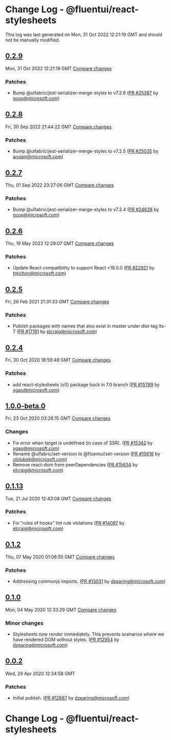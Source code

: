 # Change Log - @fluentui/react-stylesheets

This log was last generated on Mon, 31 Oct 2022 12:21:19 GMT and should not be manually modified.

<!-- Start content -->

## [0.2.9](https://github.com/microsoft/fluentui/tree/@fluentui/react-stylesheets_v0.2.9)

Mon, 31 Oct 2022 12:21:19 GMT 
[Compare changes](https://github.com/microsoft/fluentui/compare/@fluentui/react-stylesheets_v0.2.8..@fluentui/react-stylesheets_v0.2.9)

### Patches

- Bump @uifabric/jest-serializer-merge-styles to v7.2.6 ([PR #25387](https://github.com/microsoft/fluentui/pull/25387) by gcox@microsoft.com)

## [0.2.8](https://github.com/microsoft/fluentui/tree/@fluentui/react-stylesheets_v0.2.8)

Fri, 30 Sep 2022 21:44:22 GMT 
[Compare changes](https://github.com/microsoft/fluentui/compare/@fluentui/react-stylesheets_v0.2.7..@fluentui/react-stylesheets_v0.2.8)

### Patches

- Bump @uifabric/jest-serializer-merge-styles to v7.2.5 ([PR #25035](https://github.com/microsoft/fluentui/pull/25035) by arujain@microsoft.com)

## [0.2.7](https://github.com/microsoft/fluentui/tree/@fluentui/react-stylesheets_v0.2.7)

Thu, 01 Sep 2022 23:27:06 GMT 
[Compare changes](https://github.com/microsoft/fluentui/compare/@fluentui/react-stylesheets_v0.2.6..@fluentui/react-stylesheets_v0.2.7)

### Patches

- Bump @uifabric/jest-serializer-merge-styles to v7.2.4 ([PR #24628](https://github.com/microsoft/fluentui/pull/24628) by gcox@microsoft.com)

## [0.2.6](https://github.com/microsoft/fluentui/tree/@fluentui/react-stylesheets_v0.2.6)

Thu, 19 May 2022 12:29:07 GMT 
[Compare changes](https://github.com/microsoft/fluentui/compare/@fluentui/react-stylesheets_v0.2.5..@fluentui/react-stylesheets_v0.2.6)

### Patches

- Update React compatibility to support React <18.0.0 ([PR #22921](https://github.com/microsoft/fluentui/pull/22921) by tmichon@microsoft.com)

## [0.2.5](https://github.com/microsoft/fluentui/tree/@fluentui/react-stylesheets_v0.2.5)

Fri, 26 Feb 2021 21:31:33 GMT 
[Compare changes](https://github.com/microsoft/fluentui/compare/@fluentui/react-stylesheets_v0.2.4..@fluentui/react-stylesheets_v0.2.5)

### Patches

- Publish packages with names that also exist in master under dist-tag lts-7 ([PR #17191](https://github.com/microsoft/fluentui/pull/17191) by elcraig@microsoft.com)

## [0.2.4](https://github.com/microsoft/fluentui/tree/@fluentui/react-stylesheets_v0.2.4)

Fri, 30 Oct 2020 18:59:48 GMT 
[Compare changes](https://github.com/microsoft/fluentui/compare/@fluentui/react-stylesheets_v1.0.0-beta.0..@fluentui/react-stylesheets_v0.2.4)

### Patches

- add react-stylesheets (v0) package back in 7.0 branch ([PR #15789](https://github.com/microsoft/fluentui/pull/15789) by xgao@microsoft.com)

## [1.0.0-beta.0](https://github.com/microsoft/fluentui/tree/@fluentui/react-stylesheets_v1.0.0-beta.0)

Fri, 23 Oct 2020 03:26:15 GMT 
[Compare changes](https://github.com/microsoft/fluentui/compare/@fluentui/react-stylesheets_v0.2.2..@fluentui/react-stylesheets_v1.0.0-beta.0)

### Changes

- Fix error when target is undefined (in case of SSR). ([PR #15342](https://github.com/microsoft/fluentui/pull/15342) by xgao@microsoft.com)
- Rename @uifabric/set-version to @fluentui/set-version ([PR #15616](https://github.com/microsoft/fluentui/pull/15616) by ololubek@microsoft.com)
- Remove react-dom from peerDependencies ([PR #15634](https://github.com/microsoft/fluentui/pull/15634) by elcraig@microsoft.com)

## [0.1.13](https://github.com/microsoft/fluentui/tree/@fluentui/react-stylesheets_v0.1.13)

Tue, 21 Jul 2020 12:43:08 GMT 
[Compare changes](https://github.com/microsoft/fluentui/compare/@fluentui/react-stylesheets_v0.1.11..@fluentui/react-stylesheets_v0.1.13)

### Patches

- Fix "rules of hooks" lint rule violations ([PR #14097](https://github.com/microsoft/fluentui/pull/14097) by elcraig@microsoft.com)

## [0.1.2](https://github.com/microsoft/fluentui/tree/@fluentui/react-stylesheets_v0.1.2)

Thu, 07 May 2020 01:06:55 GMT 
[Compare changes](https://github.com/microsoft/fluentui/compare/@fluentui/react-stylesheets_v0.1.0..@fluentui/react-stylesheets_v0.1.2)

### Patches

- Addressing commonjs imports. ([PR #13031](https://github.com/microsoft/fluentui/pull/13031) by dzearing@microsoft.com)

## [0.1.0](https://github.com/microsoft/fluentui/tree/@fluentui/react-stylesheets_v0.1.0)

Mon, 04 May 2020 12:33:29 GMT 
[Compare changes](https://github.com/microsoft/fluentui/compare/@fluentui/react-stylesheets_v0.0.2..@fluentui/react-stylesheets_v0.1.0)

### Minor changes

- Stylesheets now render immediately. This prevents scenarios where we have rendered DOM without styles. ([PR #12954](https://github.com/microsoft/fluentui/pull/12954) by dzearing@microsoft.com)

## [0.0.2](https://github.com/microsoft/fluentui/tree/@fluentui/react-stylesheets_v0.0.2)

Wed, 29 Apr 2020 12:34:58 GMT

### Patches

- Initial publish. ([PR #12887](https://github.com/microsoft/fluentui/pull/12887) by dzearing@microsoft.com)

# Change Log - @fluentui/react-stylesheets
